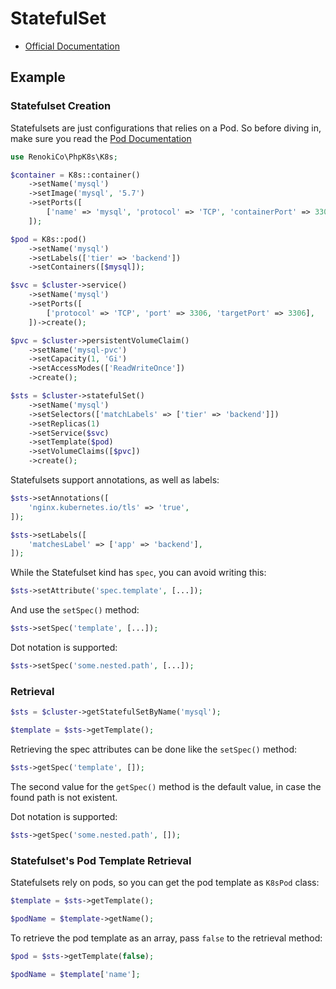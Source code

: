# StatefulSet

- [Official Documentation](https://kubernetes.io/docs/concepts/workloads/controllers/statefulset/)

## Example

### Statefulset Creation

Statefulsets are just configurations that relies on a Pod. So before diving in, make sure you read the [Pod Documentation](Pod.md)

```php
use RenokiCo\PhpK8s\K8s;

$container = K8s::container()
    ->setName('mysql')
    ->setImage('mysql', '5.7')
    ->setPorts([
        ['name' => 'mysql', 'protocol' => 'TCP', 'containerPort' => 3306],
    ]);

$pod = K8s::pod()
    ->setName('mysql')
    ->setLabels(['tier' => 'backend'])
    ->setContainers([$mysql]);

$svc = $cluster->service()
    ->setName('mysql')
    ->setPorts([
        ['protocol' => 'TCP', 'port' => 3306, 'targetPort' => 3306],
    ])->create();

$pvc = $cluster->persistentVolumeClaim()
    ->setName('mysql-pvc')
    ->setCapacity(1, 'Gi')
    ->setAccessModes(['ReadWriteOnce'])
    ->create();

$sts = $cluster->statefulSet()
    ->setName('mysql')
    ->setSelectors(['matchLabels' => ['tier' => 'backend']])
    ->setReplicas(1)
    ->setService($svc)
    ->setTemplate($pod)
    ->setVolumeClaims([$pvc])
    ->create();
```

Statefulsets support annotations, as well as labels:

```php
$sts->setAnnotations([
    'nginx.kubernetes.io/tls' => 'true',
]);
```

```php
$sts->setLabels([
    'matchesLabel' => ['app' => 'backend'],
]);
```

While the Statefulset kind has `spec`, you can avoid writing this:

```php
$sts->setAttribute('spec.template', [...]);
```

And use the `setSpec()` method:

```php
$sts->setSpec('template', [...]);
```

Dot notation is supported:

```php
$sts->setSpec('some.nested.path', [...]);
```

### Retrieval

```php
$sts = $cluster->getStatefulSetByName('mysql');

$template = $sts->getTemplate();
```

Retrieving the spec attributes can be done like the `setSpec()` method:

```php
$sts->getSpec('template', []);
```

The second value for the `getSpec()` method is the default value, in case the found path is not existent.

Dot notation is supported:

```php
$sts->getSpec('some.nested.path', []);
```

### Statefulset's Pod Template Retrieval

Statefulsets rely on pods, so you can get the pod template as `K8sPod` class:

```php
$template = $sts->getTemplate();

$podName = $template->getName();
```

To retrieve the pod template as an array, pass `false` to the retrieval method:

```php
$pod = $sts->getTemplate(false);

$podName = $template['name'];
```
